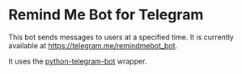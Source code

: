 # Remind Me Bot for Telegram
This bot sends messages to users at a specified time. It is currently available at https://telegram.me/remindmebot_bot. 

It uses the [python-telegram-bot](https://github.com/python-telegram-bot/python-telegram-bot) wrapper. 
